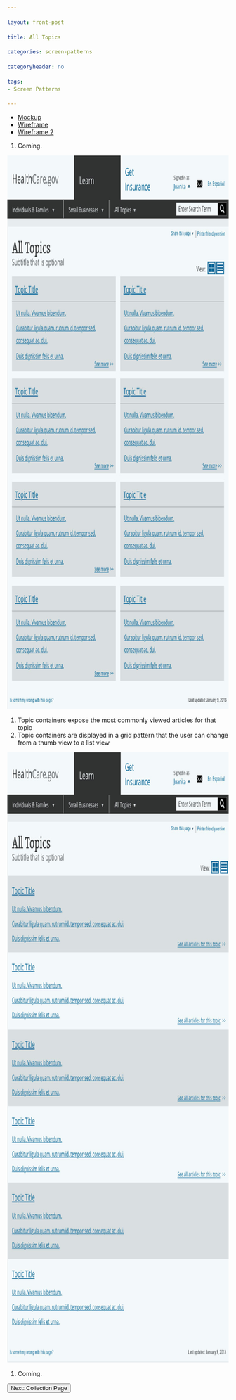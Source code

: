 ```yaml
---

layout: front-post

title: All Topics

categories: screen-patterns

categoryheader: no

tags:
- Screen Patterns

--- 
```


<ul class="nav nav-tabs">
<li><a data-toggle="tab" href="#tab1">Mockup</a></li>
<li class="active"><a data-toggle="tab" href="#tab2">Wireframe</a></li>
<li><a data-toggle="tab" href="#tab3">Wireframe 2</a></li>
</ul>
<div class="tab-content">
<div id="tab1" class="tab-pane">
<ol class="rounded-list">
<li><a><span>Coming.</span></a></li>
</ol>
</div>
<div id="tab2" class="tab-pane active">
<a href="../../images/Learn___All_Topics__Desktop.jpg"><img width="961" height="1259" src="../../images/Learn___All_Topics__Desktop.jpg" alt="Learn___All_Topics__Desktop" class="alignnone size-full wp-image-1307"></a><p></p>
<ol class="rounded-list">
<li><a><span>Topic containers expose the most commonly viewed articles for that topic</span></a></li>
<li><a><span>Topic containers are displayed in a grid pattern that the user can change from a thumb view to a list view<br>
</span></a></li>
</ol>
</div>
<div id="tab3" class="tab-pane"><a href="../../images/Learn___All_Topics__Desktop_2.jpg"><img width="961" height="1388" src="../../images/Learn___All_Topics__Desktop_2.jpg" alt="Learn___All_Topics__Desktop_2" class="alignnone size-full wp-image-1308"></a><p></p>
<ol class="rounded-list">
<li><a><span>Coming.</span></a></li>
</ol>
</div>
</div>
<p><a href="/screen-patterns/collection-page/" title="Homepage"><button type="button" class="btn">Next: Collection Page</button></a></p>

